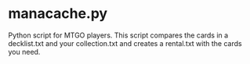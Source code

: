 # manacache.py
Python script for MTGO players. This script compares the cards in a decklist.txt and your collection.txt and creates a rental.txt with the cards you need.
